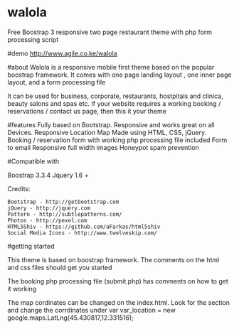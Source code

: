 # walola
Free Boostrap 3 responsive two page restaurant theme with php form processing script

#demo
http://www.agile.co.ke/walola

#about
Walola is a responsive mobile first theme based on the popular boostrap framework.  It comes with one page landing layout , one inner page layout, and a form processing file

It can be used for business, corporate, restaurants, hostpitals and clinica, beauty salons and spas etc.  If your website requires a working booking / reservations /  contact us page, then this it your theme


#features
Fully based on Bootstrap.
Responsive and works great on all Devices.
Responsive Location Map
Made using HTML, CSS, jQuery.
Booking / reservation  form with working php processing file included
Form to email
Responsive full width images
Honeypot spam prevention

#Compatible with 

Boostrap 3.3.4
Jquery 1.6 +

Credits:

    Bootstrap - http://getbootstrap.com
    jQuery - http://jquery.com
    Pattern - http://subtlepatterns.com/
    Photos - http://pexel.com
    HTML5Shiv - https://github.com/aFarkas/html5shiv
    Social Media Icons - http://www.twelveskip.com/

#getting started

This theme is based on boostrap framework. The comments on the html and css files should get you started

The booking php processing file (submit.php) has comments on how to get it working

The map cordinates can be changed on the index.html. Look for the section <!-- Load Map --> and change the corrdinates under var var_location = new google.maps.LatLng(45.430817,12.331516);





